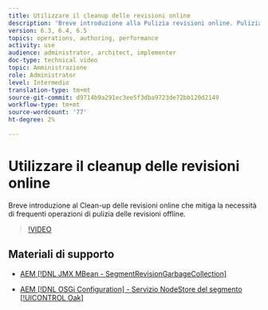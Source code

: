 ```yaml
---
title: Utilizzare il cleanup delle revisioni online
description: 'Breve introduzione alla Pulizia revisioni online. Pulizia revisioni online attenua la necessità di un''applicazione frequente di pulizia revisioni offline. '
version: 6.3, 6.4, 6.5
topics: operations, authoring, performance
activity: use
audience: administrator, architect, implementer
doc-type: technical video
topic: Amministrazione
role: Administrator
level: Intermedio
translation-type: tm+mt
source-git-commit: d9714b9a291ec3ee5f3dba9723de72bb120d2149
workflow-type: tm+mt
source-wordcount: '77'
ht-degree: 2%

---
```



# Utilizzare il cleanup delle revisioni online

Breve introduzione al Clean-up delle revisioni online che mitiga la necessità di frequenti operazioni di pulizia delle revisioni offline.

>[!VIDEO](https://video.tv.adobe.com/v/17004/?quality=12&learn=on)

## Materiali di supporto

* [AEM [!DNL JMX MBean - SegmentRevisionGarbageCollection]](http://localhost:4502/system/console/jmx/org.apache.jackrabbit.oak%3Aname%3DSegment+node+store+revision+garbage+collection%2Ctype%3DSegmentRevisionGarbageCollection)

* [AEM [!DNL OSGi Configuration]  - Servizio NodeStore del segmento  [!UICONTROL Oak]](http://localhost:4502/system/console/configMgr/org.apache.jackrabbit.oak.segment.SegmentNodeStoreService)

